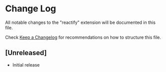 # Change Log

All notable changes to the "reactify" extension will be documented in this file.

Check [Keep a Changelog](http://keepachangelog.com/) for recommendations on how to structure this file.

## [Unreleased]

- Initial release
